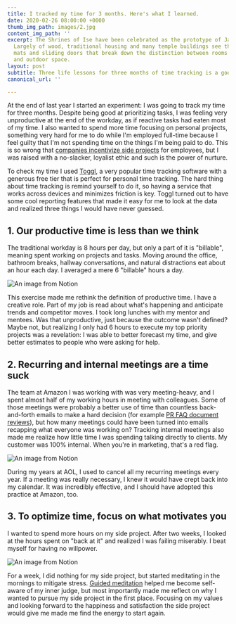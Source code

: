 ```yaml
---
title: I tracked my time for 3 months. Here's what I learned.
date: 2020-02-26 08:00:00 +0000
thumb_img_path: images/2.jpg
content_img_path: ''
excerpt: The Shrines of Ise have been celebrated as the prototype of Japanese architecture.
  Largely of wood, traditional housing and many temple buildings see the use of tatami
  mats and sliding doors that break down the distinction between rooms and indoor
  and outdoor space.
layout: post
subtitle: Three life lessons for three months of time tracking is a good deal.
canonical_url: ''

---
```

At the end of last year I started an experiment: I was going to track my time for three months. Despite being good at prioritizing tasks, I was feeling very unproductive at the end of the workday, as if reactive tasks had eaten most of my time. I also wanted to spend more time focusing on personal projects, something very hard for me to do while I'm employed full-time because I feel guilty that I'm not spending time on the things I'm being paid to do. This is so wrong that [companies incentivize side projects](https://www.inc.com/bryan-adams/12-ways-to-encourage-more-free-thinking-and-innovation-into-any-business.html) for employees, but I was raised with a no-slacker, loyalist ethic and such is the power of nurture.

To check my time I used [Toggl](https://toggl.com/), a very popular time tracking software with a generous free tier that is perfect for personal time tracking. The hard thing about time tracking is remind yourself to do it, so having a service that works across devices and minimizes friction is key. Toggl turned out to have some cool reporting features that made it easy for me to look at the data and realized three things I would have never guessed.

## 1. Our productive time is less than we think

The traditional workday is 8 hours per day, but only a part of it is "billable", meaning spent working on projects and tasks. Moving around the office, bathroom breaks, hallway conversations, and natural distractions eat about an hour each day. I averaged a mere 6 "billable" hours a day.

![An image from Notion](https://blog.veronica.fyi/api/asset?assetUrl=https%3A%2F%2Fs3-us-west-2.amazonaws.com%2Fsecure.notion-static.com%2F540f9fe5-53ea-4034-89ea-946451ac7ec0%2FScreenshot_2020-03-02_09.36.45.png&blockId=61cdfc20-9b7d-4d77-9c28-757798afc378)

This exercise made me rethink the definition of productive time. I have a creative role. Part of my job is read about what's happening and anticipate trends and competitor moves. I took long lunches with my mentor and mentees. Was that unproductive, just because the outcome wasn't defined? Maybe not, but realizing I only had 6 hours to execute my top priority projects was a revelation: I was able to better forecast my time, and give better estimates to people who were asking for help.

## 2. Recurring and internal meetings are a time suck

The team at Amazon I was working with was very meeting-heavy, and I spent almost half of my working hours in meeting with colleagues. Some of those meetings were probably a better use of time than countless back-and-forth emails to make a hard decision (for example [PR FAQ document reviews](https://blog.veronica.fyi/blog/30-months-at-amazon-1)), but how many meetings could have been turned into emails recapping what everyone was working on? Tracking internal meetings also made me realize how little time I was spending talking directly to clients. My customer was 100% internal. When you're in marketing, that's a red flag.

![An image from Notion](https://blog.veronica.fyi/api/asset?assetUrl=https%3A%2F%2Fs3-us-west-2.amazonaws.com%2Fsecure.notion-static.com%2F4bef62d5-2684-4d9d-9470-c8d3bdc2dba4%2FScreenshot_2020-03-02_09.45.25.png&blockId=9eb9a628-6438-4de9-8a1b-45239ab603f9)

During my years at AOL, I used to cancel all my recurring meetings every year. If a meeting was really necessary, I knew it would have crept back into my calendar. It was incredibly effective, and I should have adopted this practice at Amazon, too.

## 3. To optimize time, focus on what motivates you

I wanted to spend more hours on my side project. After two weeks, I looked at the hours spent on "back at it" and realized I was failing miserably. I beat myself for having no willpower.

![An image from Notion](https://blog.veronica.fyi/api/asset?assetUrl=https%3A%2F%2Fs3-us-west-2.amazonaws.com%2Fsecure.notion-static.com%2F56518497-2bf8-41a9-8483-e6c72a336aad%2FScreenshot_2020-03-02_10.00.05.png&blockId=293c1409-bc44-4f18-995d-940ea3fa96ef)

For a week, I did nothing for my side project, but started meditating in the mornings to mitigate stress. [Guided meditation](https://www.tenpercent.com/habits) helped me become self-aware of my inner judge, but most importantly made me reflect on why I wanted to pursue my side project in the first place. Focusing on my values and looking forward to the happiness and satisfaction the side project would give me made me find the energy to start again.